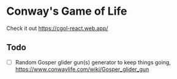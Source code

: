 # Conway's Game of Life

Check it out https://cgol-react.web.app/

## Todo

- [ ] Random Gosper glider gun(s) generator to keep things going, https://www.conwaylife.com/wiki/Gosper_glider_gun

